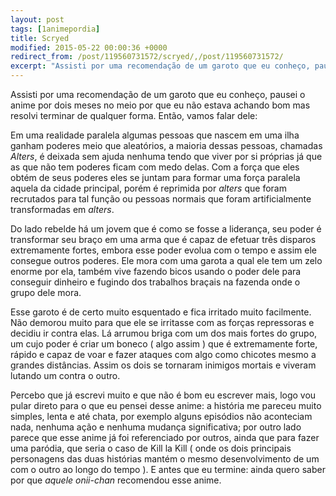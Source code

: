 ```yaml
---
layout: post
tags: [1animepordia]
title: Scryed
modified: 2015-05-22 00:00:36 +0000
redirect_from: /post/119560731572/scryed/,/post/119560731572/
excerpt: "Assisti por uma recomendação de um garoto que eu conheço, pausei o anime por dois meses no meio por que eu não estava achando bom mas resolvi terminar de qualquer forma. Então, vamos falar dele:"
---
```


Assisti por uma recomendação de um garoto que eu conheço, pausei o anime
por dois meses no meio por que eu não estava achando bom mas resolvi
terminar de qualquer forma. Então, vamos falar dele:

Em uma realidade paralela algumas pessoas que nascem em uma ilha ganham
poderes meio que aleatórios, a maioria dessas pessoas, chamadas
*Alters*, é deixada sem ajuda nenhuma tendo que viver por si próprias já
que as que não tem poderes ficam com medo delas. Com a força que eles
obtém de seus poderes eles se juntam para formar uma força paralela
aquela da cidade principal, porém é reprimida por *alters* que foram
recrutados para tal função ou pessoas normais que foram artificialmente
transformadas em *alters*.

Do lado rebelde há um jovem que é como se fosse a liderança, seu poder é
transformar seu braço em uma arma que é capaz de efetuar três disparos
extremamente fortes, embora esse poder evolua com o tempo e assim ele
consegue outros poderes. Ele mora com uma garota a qual ele tem um zelo
enorme por ela, também vive fazendo bicos usando o poder dele para
conseguir dinheiro e fugindo dos trabalhos braçais na fazenda onde o
grupo dele mora.

Esse garoto é de certo muito esquentado e fica irritado muito
facilmente. Não demorou muito para que ele se irritasse com as forças
repressoras e decidiu ir contra elas. Lá arrumou briga com um dos mais
fortes do grupo, um cujo poder é criar um boneco ( algo assim ) que é
extremamente forte, rápido e capaz de voar e fazer ataques com algo como
chicotes mesmo a grandes distâncias. Assim os dois se tornaram inimigos
mortais e viveram lutando um contra o outro.

Percebo que já escrevi muito e que não é bom eu escrever mais, logo vou
pular direto para o que eu pensei desse anime: a história me pareceu
muito simples, lenta e até chata, por exemplo alguns episódios não
aconteciam nada, nenhuma ação e nenhuma mudança significativa; por outro
lado parece que esse anime já foi referenciado por outros, ainda que
para fazer uma paródia, que seria o caso de Kill la Kill ( onde os dois
principais personagens das duas histórias mantém o mesmo desenvolvimento
de um com o outro ao longo do tempo ). E antes que eu termine: ainda
quero saber por que *aquele* *onii-chan* recomendou esse anime.


